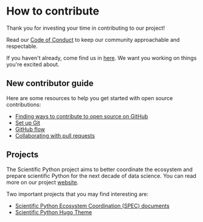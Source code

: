 # How to contribute

Thank you for investing your time in contributing to our project!

Read our [Code of Conduct](https://scientific-python.org/code_of_conduct/) to keep our community approachable and respectable.

If you haven't already, come find us in [here](https://discuss.scientific-python.org/). We want you working on things you're excited about.

## New contributor guide

Here are some resources to help you get started with open source contributions:

- [Finding ways to contribute to open source on GitHub](https://docs.github.com/en/get-started/exploring-projects-on-github/finding-ways-to-contribute-to-open-source-on-github)
- [Set up Git](https://docs.github.com/en/get-started/quickstart/set-up-git)
- [GitHub flow](https://docs.github.com/en/get-started/quickstart/github-flow)
- [Collaborating with pull requests](https://docs.github.com/en/github/collaborating-with-pull-requests)

## Projects

The Scientific Python project aims to better coordinate the ecosystem and prepare scientific Python for the next decade of data science.
You can read more on our project [website](https://scientific-python.org/).

Two important projects that you may find interesting are:

- [Scientific Python Ecosystem Coordination (SPEC) documents](https://github.com/scientific-python/specs)
- [Scientific Python Hugo Theme](https://github.com/scientific-python/scientific-python-hugo-theme/)
